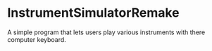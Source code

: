 # InstrumentSimulatorRemake
 A simple program that lets users play various instruments with there computer keyboard.
